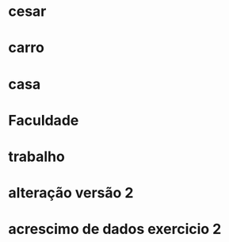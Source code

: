# cesar
# carro
# casa
# Faculdade
# trabalho
# alteração versão 2
# acrescimo de dados exercicio 2
